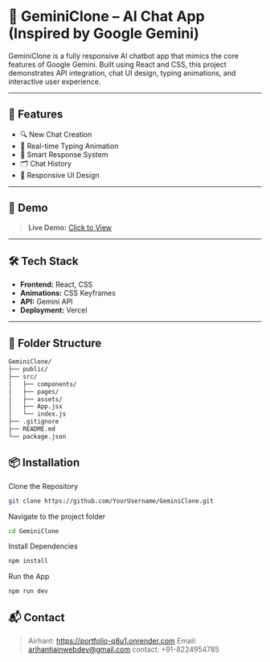 # 🧠 GeminiClone – AI Chat App (Inspired by Google Gemini)

GeminiClone is a fully responsive AI chatbot app that mimics the core features of Google Gemini. Built using React and CSS, this project demonstrates API integration, chat UI design, typing animations, and interactive user experience.

---

## 🚀 Features

- 🔍 New Chat Creation
- 💬 Real-time Typing Animation
- 🧠 Smart Response System
- 🗂️ Chat History
- 🎨 Responsive UI Design

---

## 📸 Demo

> **Live Demo:** [Click to View](https://gemini-clone-iota-one.vercel.app/)

---

## 🛠️ Tech Stack

- **Frontend:** React, CSS
- **Animations:** CSS Keyframes
- **API:** Gemini API
- **Deployment:** Vercel

---

## 🧩 Folder Structure

```bash
GeminiClone/
├── public/
├── src/
│   ├── components/
│   ├── pages/
│   ├── assets/
│   ├── App.jsx
│   └── index.js
├── .gitignore
├── README.md
└── package.json
```

## 📦 Installation

Clone the Repository

```bash
git clone https://github.com/YourUsername/GeminiClone.git
```
Navigate to the project folder

```bash
cd GeminiClone
```
Install Dependencies

```bash
npm install
```
Run the App

```bash 
npm run dev
```

## 📬 Contact

> Airhant: https://portfolio-q8u1.onrender.com
> Email: arihantjainwebdev@gmail.com
> contact: +91-8224954785
